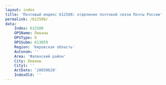 ```yaml
---
layout: index
title: 'Почтовый индекс 612508: отделение почтовой связи Почты России'
permalink: /612508/
data:
    Index: 612508
    OPSName: Леваны
    OPSType: О
    OPSSubm: 613059
    Region: 'Кировская область'
    Autonom: ''
    Area: 'Фаленский район'
    City: Леваны
    City1: ''
    ActDate: '20050628'
    IndexOld: ''
---
```

